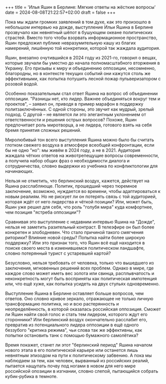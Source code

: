 +++
title = 'Илья Яшин в Берлине: Мягкие ответы на жёсткие вопросы'
date = 2024-08-08T21:22:57+02:00
draft = false
+++

Пока мы ждали громких заявлений в том духе, как это произошло в небольшом интервью на дожде, выступление Ильи Яшина в Берлине прозвучало как невнятный шёпот в бушующем океане политических страстей. Вместо того чтобы взорвать информационное пространство, Яшин предложил публике невразумительную кашу из благих намерений, лишённую той конкретики, которой так жаждала аудитория.

Яшин, внезапно очутившийся в 2024 году из 2021-го, говорил о вещах, которые звучали бы уместно до начала полномасштабного вторжения в Украину. Его призывы к миру и объединению оппозиции, несомненно, благородны, но в контексте текущих событий они кажутся столь же эффективными, как попытка потушить лесной пожар пульверизатором с розовой водой.

Особенно показательным стал ответ Яшина на вопрос об объединении оппозиции. "Разницы нет, кто лидер. Важнее объединяться вокруг тем и проектов", – заявил он, приводя в пример марафон в поддержку политзаключённых. С одной стороны, это звучит как мудрый, зрелый подход. С другой – не является ли это элегантным уклонением от ответственности и решения острых вопросов? Похоже, Яшин предпочитает роль миротворца, а не лидера, готового взять на себя бремя принятия сложных решений.

Миролюбивый тон всего выступления Яшина можно было бы считать глотком свежего воздуха в атмосфере всеобщей конфронтации, если бы не одно "но": мы живём в 2024 году, а не в 2021. Аудитория жаждала чётких ответов на животрепещущие вопросы современности, а получила набор общих фраз о необходимости диалога и сотрудничества, словно выдержки из учебника по конфликтологии для начинающих.

Нельзя не отметить, что берлинский воздух, кажется, действует на Яшина расслабляюще. Политик, прошедший через тюремное заключение, возможно, нуждается во времени, чтобы адаптироваться к новым реалиям. Но не рискует ли он потерять связь с той аудиторией, которая ждёт от него лидерства и чёткой позиции? Или, может быть, Яшин уже решил для себя, что роль "голубя мира" куда комфортнее, чем позиция "ястреба оппозиции"?

Сравнивая это выступление с недавним интервью Яшина на "Дожде", нельзя не заметить разительный контраст. В телеэфире он был более конкретен и злободневен. Что стало причиной такого смягчения риторики? Влияние новой среды? Попытка найти более широкую поддержку? Или это признак того, что Яшин всё ещё находится в поиске своего места в изменившемся политическом ландшафте, словно потерянный турист с устаревшей картой?

Безусловно, нельзя требовать от человека, только что вышедшего из заключения, мгновенных решений всех проблем. Однако в мире, где каждое слово может иметь вес золота или свинца, расплывчатость и неконкретность могут быть восприняты как политическая импотенция или, что ещё хуже, как попытка усидеть на двух стульях одновременно.

Выступление Яшина в Берлине оставляет больше вопросов, чем ответов. Оно словно кривое зеркало, отражающее не только личную трансформацию политика, но и всю растерянность и неопределённость, в которой оказалась российская оппозиция. Сможет ли Яшин найти свой голос и стать тем лидером, которого ждут его сторонники? Или берлинский воздух окончательно расслабит его, превратив из потенциального лидера оппозиции в ещё одного беззубого "критика режима", чьи слова так же эффективны, как попытки остановить танк с помощью бумажного самолётика?

Время покажет, станет ли этот "берлинский период" Яшина началом нового этапа в его политической карьере или останется лишь невнятным эпизодом на пути к политическому забвению. А пока мы наблюдаем за тем, как человек, вырванный из российских реалий, пытается нащупать почву под ногами в новом для него мире российской опозиции в изгнании, словно слепой, пытающийся собрать кубик-рубика в темноте.